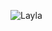 ![Layla](https://user-images.githubusercontent.com/112013368/235489109-9287ff86-0f5b-49eb-be21-d359e210ff29.jpg)
